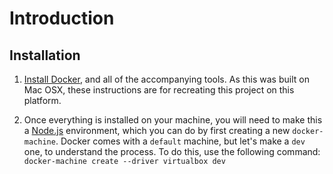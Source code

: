 # Introduction

## Installation

1. [Install Docker](http://docs.docker.com/engine/installation/mac/), and all of the accompanying tools. As this was built on Mac OSX, these instructions are for recreating this project on this platform.

2. Once everything is installed on your machine, you will need to make this a [Node.js](https://nodejs.org/en/) environment, which you can do by first creating a new `docker-machine`. Docker comes with a `default` machine, but let's make a `dev` one, to understand the process. To do this, use the following command: `docker-machine create --driver virtualbox dev` 